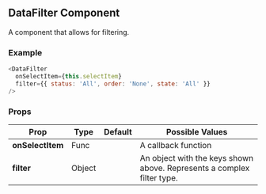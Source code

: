 ## DataFilter Component
A component that allows for filtering.

### Example

```js
<DataFilter
  onSelectItem={this.selectItem}
  filter={{ status: 'All', order: 'None', state: 'All' }}
/>
```

### Props

| Prop          | Type     | Default     | Possible Values
| ------------- | -------- | ----------- | ---------------------------------------------
| **onSelectItem**    | Func   |             | A callback function
| **filter**    | Object   |             | An object with the keys shown above.  Represents a complex filter type.
